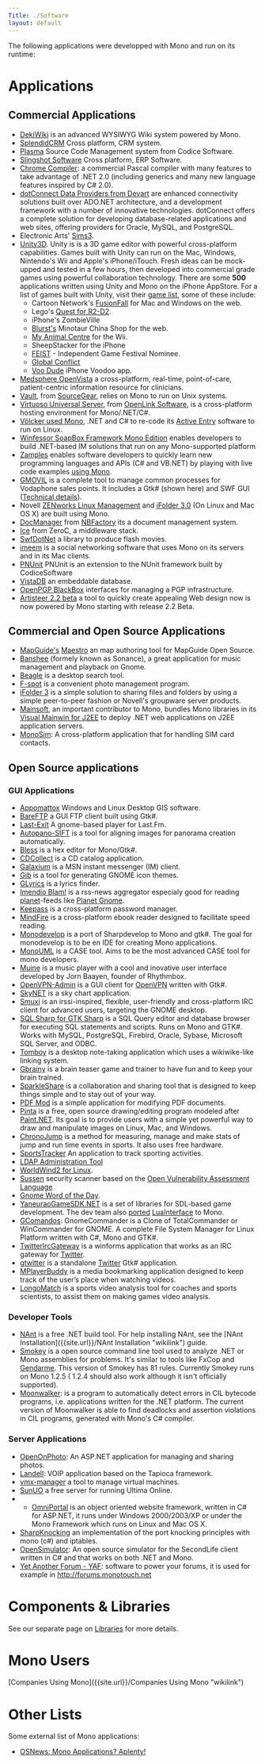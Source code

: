```yaml
---
Title: ./Software
layout: default
---
```


The following applications were developped with Mono and run on its
runtime:

Applications
============

Commercial Applications
-----------------------

-   [DekiWiki](http://wiki.mindtouch.com) is an advanced WYSIWYG Wiki
    system powered by Mono.
-   [SplendidCRM](http://www.splendidcrm.com) Cross platform, CRM
    system.
-   [Plasma](http://pnunit.codicesoftware.com/opproducts.aspx) Source
    Code Management system from Codice Software.
-   [Slingshot Software](http://www.slingshotsoftware.com/) Cross
    platform, ERP Software.
-   [Chrome Compiler](http://chromesville.com/language/): a commercial
    Pascal compiler with many features to take advantage of .NET 2.0
    (including generics and many new language features inspired by C\#
    2.0).
-   [dotConnect Data Providers from
    Devart](http://www.devart.com/dotconnect/) are enhanced connectivity
    solutions built over ADO.NET architecture, and a development
    framework with a number of innovative technologies. dotConnect
    offers a complete solution for developing database-related
    applications and web sites, offering providers for Oracle, MySQL,
    and PostgreSQL.
-   Electronic Arts' [Sims3](http://thesims3.ea.com/).
-   [Unity3D](http://unity3d.com). Unity is is a 3D game editor with
    powerful cross-platform capabilities. Games built with Unity can run
    on the Mac, Windows, Nintendo's Wii and Apple's iPhone/iTouch. Fresh
    ideas can be mock-upped and tested in a few hours, then developed
    into commercial grade games using powerful collaboration technology.
    There are some **500** applications written using Unity and Mono on
    the iPhone AppStore. For a list of games built with Unity, visit
    their [game list](http://unity3d.com/gallery/game-list), some of
    these include:
    -   Cartoon Network's [FusionFall](http://www.fusionfall.com) for
        Mac and Windows on the web.
    -   Lego's [Quest for
        R2-D2](http://starwars.lego.com/en-US/funandgames/Clonewars.aspx).
    -   iPhone's ZombieVille
    -   [Blurst's](http://blurst.com) Minotaur China Shop for the web.
    -   [My Animal Centre](http://www.myanimalcentre.com/) for the Wii.
    -   SheepStacker for the iPhone
    -   [FEIST](http://gd08.ch/FEIST) - Independent Game Festival
        Nominee.
    -   [Global Conflict](http://globalconflicts.eu)
    -   [Voo Dude](http://http://www.aspyr.com/product/info/99) iPhone
        Voodoo app.
-   [Medsphere OpenVista](http://www.medsphere.com) a cross-platform,
    real-time, point-of-care, patient-centric information resource for
    clinicians.
-   [Vault](http://www.sourcegear.com/vault/index.html), from
    [SourceGear](http://www.sourcegear.com/), relies on Mono to run on
    Unix systems.
-   [Virtuoso Universal Server](http://virtuoso.openlinksw.com/), from
    [OpenLink Software](http://www.openlinksw.com/), is a cross-platform
    hosting environment for Mono/.NET/C\#.
-   [Völcker used Mono](http://www.novell.com/success/volcker.html),
    .NET and C\# to re-code its [Active
    Entry](http://www.activeentry.com/) software to run on Linux.
-   [Winfessor SoapBox Framework Mono
    Edition](http://www.winfessor.com/portal/DesktopDefault.aspx?tabid=57)
    enables developers to build .NET-based IM solutions that run on any
    Mono-supported platform
-   [Zamples](http://www.zamples.com) enables software developers to
    quickly learn new programming languages and APIs (C\# and VB.NET) by
    playing with live code examples [using
    Mono](http://zamples.com/news/mono.jsp).
-   [GMOVIL](http://www.aspl.es/gmovil/us/index.html) is a complete tool
    to manage common processes for Vodaphone sales points. It includes a
    Gtk\# (shown here) and SWF GUI ([Technical
    details](http://www.aspl.es/fact/index.php?id=39)).
-   Novell [ZENworks Linux
    Management](http://www.novell.com/products/zenworks/linuxmanagement/)
    and [iFolder 3.0](http://www.novell.com/products/ifolder/index.html)
    (On Linux and Mac OS X) are built using Mono.
-   [DocManager](http://www.nbfactory.com/SolServizi/Software/NBFeMono/DocManager.html)
    from [NBFactory](http://www.nbfactory.com) its a document management
    system.
-   [Ice](http://www.zeroc.com/ice.html) from ZeroC, a middleware stack.
-   [SwfDotNet](http://www.swfdotnet.com/) a library to produce flash
    movies.
-   [imeem](http://www.imeem.com/) is a social networking software that
    uses Mono on its servers and in its Mac clients.
-   [PNUnit](http://pnunit.codicesoftware.com/opdownloads/oppnunit.aspx)
    PNUnit is an extension to the NUnit framework built by
    CodiceSoftware
-   [VistaDB](http://www.vistadb.net/) an embeddable database.
-   [OpenPGP BlackBox](http://www.eldos.com/sbb/desc-pgp2.php)
    interfaces for managing a PGP infrastructure.
-   [Artisteer 2.2 beta](http://www.artisteer.com/) a tool to quickly
    create appealing Web design now is now powered by Mono starting with
    release 2.2 Beta.

Commercial and Open Source Applications
---------------------------------------

-   [MapGuide's](http://mapguide.osgeo.org/)
    [Maestro](http://trac.osgeo.org/mapguide/wiki/maestro/Downloads) an
    map authoring tool for MapGuide Open Source.
-   [Banshee](http://banshee-project.org/index.php/Main_Page) (formely
    known as Sonance), a great application for music management and
    playback on Gnome.
-   [Beagle](http://www.gnome.org/projects/beagle) is a desktop search
    tool.
-   [F-spot](http://www.gnome.org/projects/f-spot/) is a convenient
    photo management program.
-   [iFolder 3](http://www.ifolder.com/) is a simple solution to sharing
    files and folders by using a simple peer-to-peer fashion or Novell's
    groupware server products.
-   [Mainsoft](http://www.mainsoft.com/solutions/interoperability.html),
    an important contributor to Mono, bundles Mono libraries in its
    [Visual Mainwin for
    J2EE](http://www.mainsoft.com/products/vmw_j2ee.html) to deploy .NET
    web applications on J2EE application servers.
-   [MonoSim](http://www.integrazioneweb.com/monosim): A cross-platform
    application that for handling SIM card contacts.

Open Source applications
------------------------

### GUI Applications

-   [Appomattox](http://www.appomattox-project.org/) Windows and Linux
    Desktop GIS software.
-   [BareFTP](http://www.bareftp.org/) a GUI FTP client built using
    Gtk\#.
-   [Last-Exit](http://www.o-hand.com/~iain/last-exit/magic.html) A
    gnome-based player for Last.Fm.
-   [Autopano-SIFT](http://user.cs.tu-berlin.de/~nowozin/autopano-sift/)
    is a tool for aligning images for panorama creation automatically.
-   [Bless](http://home.gna.org/bless/) is a hex editor for Mono/Gtk\#.
-   [CDCollect](http://cdcollect.sourceforge.net/index.php) is a CD
    catalog application.
-   [Galaxium](http://galaxium.sourceforge.net/index.html) is a MSN
    instant messenger (IM) client.
-   [Gib](http://users.ossm.org.mk/~tome/gib/) is a tool for generating
    GNOME icon themes.
-   [GLyrics](http://zapdos.codemonkey.cl/glyrics/) is a lyrics finder.
-   [Imendio Blam!](http://www.imendio.com/projects/blam/) is a rss-news
    aggregator especialy good for reading
    [planet](http://planetplanet.org/)-feeds like [Planet
    Gnome](http://planet.gnome.org/).
-   [Keepass](http://keepass.info/help/v2/setup.html#mono) is a
    cross-platform password manager.
-   [MindFire](http://www.icebreaker.net/mindfire/) is a cross-platform
    ebook reader designed to facilitate speed reading.
-   [Monodevelop](http://monodevelop.org/) is a port of Sharpdevelop to
    Mono and gtk\#. The goal for monodevelop is to be en IDE for
    creating Mono applications.
-   [MonoUML](http://www.monouml.org/) is a CASE tool. Aims to be the
    most advanced CASE tool for mono developers.
-   [Muine](http://muine.gooeylinux.org/) is a music player with a cool
    and inovative user interface developed by Jorn Baayen, founder of
    Rhythmbox.
-   [OpenVPN-Admin](http://sourceforge.net/projects/openvpn-admin) is a
    GUI client for [OpenVPN](http://openvpn.net/) written with Gtk\#.
-   [SkyNET](http://sky-net.sourceforge.net/screenshots.php) is a sky
    chart application.
-   [Smuxi](http://www.smuxi.org/) is an irssi-inspired, flexible,
    user-friendly and cross-platform IRC client for advanced users,
    targeting the GNOME desktop.
-   [SQL Sharp for GTK
    Sharp](http://forge.novell.com/modules/xfmod/project/?sqlsharpgtk)
    is a SQL Query editor and database browser for executing SQL
    statements and scripts. Runs on Mono and GTK\#. Works with MySQL,
    PostgreSQL, Firebird, Oracle, Sybase, Microsoft SQL Server, and
    ODBC.
-   [Tomboy](http://projects.gnome.org/tomboy/) is a desktop note-taking
    application which uses a wikiwike-like linking system.
-   [Gbrainy](http://live.gnome.org/gbrainy) is a brain teaser game and
    trainer to have fun and to keep your brain trained.
-   [SparkleShare](http://sparkleshare.org/) is a collaboration and
    sharing tool that is designed to keep things simple and to stay out
    of your way.
-   [PDF Mod](http://live.gnome.org/PdfMod) is a simple application for
    modifying PDF documents.
-   [Pinta](http://pinta-project.com/) is a free, open source
    drawing/editing program modeled after
    [Paint.NET](http://www.getpaint.net/). Its goal is to provide users
    with a simple yet powerful way to draw and manipulate images on
    Linux, Mac, and Windows.
-   [ChronoJump](http://gnome.org/projects/chronojump/) is a method for
    measuring, manage and make stats of jump and run time events in
    sports. It also uses free hardware.
-   [SportsTracker](http://www.saring.de/sportstracker) An application
    to track sporting activities.
-   [LDAP Administration Tool](http://dev.mmgsecurity.com/projects/lat/)
-   [WorldWind2 for Linux](http://ww2d.berlios.de/).
-   [Sussen](http://dev.mmgsecurity.com/projects/sussen/) security
    scanner based on the [Open Vulnerability Assessment
    Language](http://oval.mitre.org/)
-   [Gnome Word of the Day](http://philisoft.com/projects/gnomewotd/).
-   [YaneuraoGameSDK.NET](http://yanesdkdotnet.sourceforge.jp/) is a set
    of libraries for SDL-based game development. The dev team also
    [ported](http://yanesdkdotnet.sourceforge.jp/download/lua4yanesdk200701242308v160.zip)
    [LuaInterface](http://luaforge.net/projects/luainterface/) to Mono.
-   [GComandos](http://gcomandos.sourceforge.net/): GnomeCommander is a
    Clone of TotalCommander or WinCommander for GNOME. A complete File
    System Manager for Linux Platform written with C\#, Mono and GTK\#.
-   [TwitterIrcGateway](http://www.misuzilla.org/dist/net/twitterircgateway/)
    is a winforms application that works as an IRC gateway for
    [Twitter](http://twitter.com/).
-   [gtwitter](http://code.google.com/p/gtwitter/) is a standalone
    [Twitter](http://twitter.com/) Gtk\# application.
-   [MPlayerBuddy](http://penguindreams.org/page/see/MplayerBuddy) is a
    media bookmarking application designed to keep track of the user’s
    place when watching videos.
-   [LongoMatch](http://www.longomatch.ylatuya.es/) is a sports video
    analysis tool for coaches and sports scientists, to assist them on
    making games video analysis.

### Developer Tools

-   [NAnt](http://nant.sourceforge.net/) is a free .NET build tool. For
    help installing NAnt, see the [NAnt
    Installation]({{site.url}}/NAnt Installation "wikilink") guide.
-   [Smokey](https://home.comcast.net/~jesse98/public/Smokey/) is a open
    source command line tool used to analyze .NET or Mono assemblies for
    problems. It's similar to tools like FxCop and
    [Gendarme]({{site.url}}/Gendarme "wikilink"). This version of Smokey has 81
    rules. Currently Smokey runs on Mono 1.2.5 ( 1.2.4 should also work
    although it isn't officially supported).
-   [Moonwalker](http://wwwhome.cs.utwente.nl/~ruys/moonwalker/): is a
    program to automatically detect errors in CIL bytecode programs,
    i.e. applications written for the .NET platform. The current version
    of Moonwalker is able to find deadlocks and assertion violations in
    CIL programs, generated with Mono's C\# compiler.

### Server Applications

-   [OpenOnPhoto](http://developer.novell.com/wiki/index.php/Openonphoto):
    An ASP.NET application for managing and sharing photos.
-   [Landell](http://tapioca-voip.sourceforge.net/wiki/index.php/Landell):
    VOIP application based on the Tapioca framework.
-   [vmx-manager](http://www.snorp.net/log/2006/12/08/im-in-ur-virtual-machines-managing-them/)
    a tool to manage virtual machines.
-   [SunUO](http://www.sunuo.org) a free server for running Ultima
    Online.
-   -   [OmniPortal](http://www.zigamorph.com/) is an object oriented
        website framework, written in C\# for ASP.NET, it runs under
        Windows 2000/2003/XP or under the Mono Framework which runs on
        Linux and Mac OS X.
-   [SharpKnocking](http://code.google.com/p/sharpknocking/) an
    implementation of the port knocking principles with mono (c\#) and
    iptables.
-   [OpenSimulator](http://opensimulator.org/wiki/Main_Page): An open
    source simulator for the SecondLife client written in C\# and that
    works on both .NET and Mono.
-   [Yet Another Forum - YAF](http://forum.yetanotherforum.net/):
    software to power your forums, it is used for example in
    <http://forums.monotouch.net>

Components & Libraries
======================

See our separate page on [Libraries]({{site.url}}/Libraries "wikilink") for more
details.

Mono Users
==========

[Companies Using Mono]({{site.url}}/Companies Using Mono "wikilink")

Other Lists
===========

Some external list of Mono applications:

-   [OSNews: Mono Applications?
    Aplenty!](http://www.osnews.com/story.php?news_id=9780)
